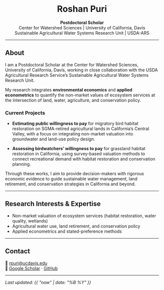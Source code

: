 
<div align="center" markdown="1">

# Roshan Puri
**Postdoctoral Scholar**  
Center for Watershed Sciences \| University of California, Davis  
Sustainable Agricultural Water Systems Research Unit \| USDA-ARS

</div>


---

## About

I am a Postdoctoral Scholar at the Center for Watershed Sciences, University of California, Davis, working in close collaboration with the USDA Agricultural Research Service’s Sustainable Agricultural Water Systems Research Unit.  

My research integrates **environmental economics** and **applied econometrics** to quantify the non-market values of ecosystem services at the intersection of land, water, agriculture, and conservation policy.

### Current Projects
- **Estimating public willingness to pay** for migratory bird habitat restoration on SGMA-retired agricultural lands in California’s Central Valley, with a focus on integrating non-market valuation into groundwater and land-use policy design.
  
- **Assessing birdwatchers’ willingness to pay** for grassland habitat restoration in California, using survey-based valuation methods to connect recreational demand with habitat restoration and conservation planning.

Through these works, I aim to provide decision-makers with rigorous economic evidence to guide sustainable water management, land retirement, and conservation strategies in California and beyond.

---

## Research Interests & Expertise

- Non-market valuation of ecosystem services (habitat restoration, water quality, wetlands)  
- Agricultural water use, land retirement, and conservation policy  
- Applied econometrics and stated-preference methods

---

## Contact

📧 [rpuri@ucdavis.edu](mailto:rpuri@ucdavis.edu)  
🔗 [Google Scholar](https://scholar.google.com/citations?user=Vcx8ZqsAAAAJ&hl=en) · [GitHub](https://github.com/puriroshan)

---

_Last updated: {{ "now" | date: "%B %Y" }}_
